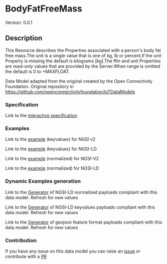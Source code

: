 # BodyFatFreeMass
Version: 0.0.1

## Description 

This Resource describes the Properties associated with a person's body fat free mass.The unit is a single value that is one of kg, lb or percent.If the unit Property is missing the default is kilograms [kg].The ffm and unit Properties are read-only values that are provided by the Server.When range is omitted the default is 0 to +MAXFLOAT.

Data Model adapted from the original created by the Open Connectivity Foundation. Original repository in https://github.com/openconnectivityfoundation/IoTDataModels
### Specification

Link to the [interactive specification](https://swagger.lab.fiware.org/?url=https://smart-data-models.github.io/dataModel.OCF/BodyFatFreeMass/swagger.yaml)
### Examples

Link to the [example](https://smart-data-models.github.io/dataModel.OCF/BodyFatFreeMass/examples/example.json) (keyvalues) for NGSI v2

Link to the [example](https://smart-data-models.github.io/dataModel.OCF/BodyFatFreeMass/examples/example.jsonld) (keyvalues) for NGSI-LD

Link to the [example](https://smart-data-models.github.io/dataModel.OCF/BodyFatFreeMass/examples/example-normalized.json) (normalized) for NGSI-V2

Link to the [example](https://smart-data-models.github.io/dataModel.OCF/BodyFatFreeMass/examples/example-normalized.jsonld) (normalized) for NGSI-LD
### Dynamic Examples generation

Link to the [Generator](https://smartdatamodels.org/extra/ngsi-ld_generator.php?schemaUrl=https://raw.githubusercontent.com/smart-data-models/dataModel.OCF/master/BodyFatFreeMass/schema.json&email=info@smartdatamodels.org) of NGSI-LD normalized payloads compliant with this data model. Refresh for new values

Link to the [Generator](https://smartdatamodels.org/extra/ngsi-ld_generator_keyvalues.php?schemaUrl=https://raw.githubusercontent.com/smart-data-models/dataModel.OCF/master/BodyFatFreeMass/schema.json&email=info@smartdatamodels.org) of NGSI-LD keyvalues payloads compliant with this data model. Refresh for new values

Link to the [Generator](https://smartdatamodels.org/extra/geojson_features_generator.php?schemaUrl=https://raw.githubusercontent.com/smart-data-models/dataModel.OCF/master/BodyFatFreeMass/schema.json&email=info@smartdatamodels.org) of geojson feature format payloads compliant with this data model. Refresh for new values
### Contribution

 If you have any issue on this data model you can raise an [issue](https://github.com/smart-data-models/dataModel.OCF/issues)  or contribute with a [PR](https://github.com/smart-data-models/dataModel.OCF/pulls)